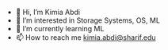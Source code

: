 - 👋 Hi, I’m Kimia Abdi
- 👀 I’m interested in Storage Systems, OS, ML
- 🌱 I’m currently learning ML
- 📫 How to reach me kimia.abdi@sharif.edu

<!---
kimozhansi/kimozhansi is a ✨ special ✨ repository because its `README.md` (this file) appears on your GitHub profile.
You can click the Preview link to take a look at your changes.
--->
